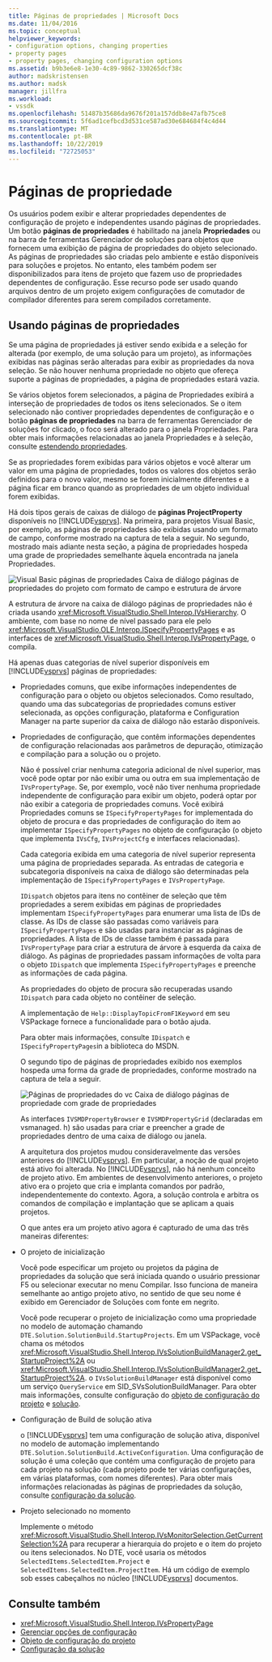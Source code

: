```yaml
---
title: Páginas de propriedades | Microsoft Docs
ms.date: 11/04/2016
ms.topic: conceptual
helpviewer_keywords:
- configuration options, changing properties
- property pages
- property pages, changing configuration options
ms.assetid: b9b3e6e8-1e30-4c89-9862-330265dcf38c
author: madskristensen
ms.author: madsk
manager: jillfra
ms.workload:
- vssdk
ms.openlocfilehash: 51487b35686da9676f201a157ddb8e47afb75ce8
ms.sourcegitcommit: 5f6ad1cefbcd3d531ce587ad30e684684f4c4d44
ms.translationtype: MT
ms.contentlocale: pt-BR
ms.lasthandoff: 10/22/2019
ms.locfileid: "72725053"
---
```

# <a name="property-pages"></a>Páginas de propriedade
Os usuários podem exibir e alterar propriedades dependentes de configuração de projeto e independentes usando páginas de propriedades. Um botão **páginas de propriedades** é habilitado na janela **Propriedades** ou na barra de ferramentas Gerenciador de soluções para objetos que fornecem uma exibição de página de propriedades do objeto selecionado. As páginas de propriedades são criadas pelo ambiente e estão disponíveis para soluções e projetos. No entanto, eles também podem ser disponibilizados para itens de projeto que fazem uso de propriedades dependentes de configuração. Esse recurso pode ser usado quando arquivos dentro de um projeto exigem configurações de comutador de compilador diferentes para serem compilados corretamente.

## <a name="using-property-pages"></a>Usando páginas de propriedades
 Se uma página de propriedades já estiver sendo exibida e a seleção for alterada (por exemplo, de uma solução para um projeto), as informações exibidas nas páginas serão alteradas para exibir as propriedades da nova seleção. Se não houver nenhuma propriedade no objeto que ofereça suporte a páginas de propriedades, a página de propriedades estará vazia.

 Se vários objetos forem selecionados, a página de Propriedades exibirá a interseção de propriedades de todos os itens selecionados. Se o item selecionado não contiver propriedades dependentes de configuração e o botão **páginas de propriedades** na barra de ferramentas Gerenciador de soluções for clicado, o foco será alterado para o janela Propriedades. Para obter mais informações relacionadas ao janela Propriedades e à seleção, consulte [estendendo propriedades](../../extensibility/internals/extending-properties.md).

 Se as propriedades forem exibidas para vários objetos e você alterar um valor em uma página de propriedades, todos os valores dos objetos serão definidos para o novo valor, mesmo se forem inicialmente diferentes e a página ficar em branco quando as propriedades de um objeto individual forem exibidas.

 Há dois tipos gerais de caixas de diálogo de **páginas ProjectProperty** disponíveis no [!INCLUDE[vsprvs](../../code-quality/includes/vsprvs_md.md)]. Na primeira, para projetos Visual Basic, por exemplo, as páginas de propriedades são exibidas usando um formato de campo, conforme mostrado na captura de tela a seguir. No segundo, mostrado mais adiante nesta seção, a página de propriedades hospeda uma grade de propriedades semelhante àquela encontrada na janela Propriedades.

 ![Visual Basic páginas de propriedades](../../extensibility/internals/media/vsvbproppages.gif "vsVBPropPages") Caixa de diálogo páginas de propriedades do projeto com formato de campo e estrutura de árvore

 A estrutura de árvore na caixa de diálogo páginas de propriedades não é criada usando <xref:Microsoft.VisualStudio.Shell.Interop.IVsHierarchy>. O ambiente, com base no nome de nível passado para ele pelo <xref:Microsoft.VisualStudio.OLE.Interop.ISpecifyPropertyPages> e as interfaces de <xref:Microsoft.VisualStudio.Shell.Interop.IVsPropertyPage>, o compila.

 Há apenas duas categorias de nível superior disponíveis em [!INCLUDE[vsprvs](../../code-quality/includes/vsprvs_md.md)] páginas de propriedades:

- Propriedades comuns, que exibe informações independentes de configuração para o objeto ou objetos selecionados. Como resultado, quando uma das subcategorias de propriedades comuns estiver selecionada, as opções configuração, plataforma e Configuration Manager na parte superior da caixa de diálogo não estarão disponíveis.

- Propriedades de configuração, que contêm informações dependentes de configuração relacionadas aos parâmetros de depuração, otimização e compilação para a solução ou o projeto.

  Não é possível criar nenhuma categoria adicional de nível superior, mas você pode optar por não exibir uma ou outra em sua implementação de `IVsPropertyPage`. Se, por exemplo, você não tiver nenhuma propriedade independente de configuração para exibir um objeto, poderá optar por não exibir a categoria de propriedades comuns. Você exibirá Propriedades comuns se `ISpecifyPropertyPages` for implementada do objeto de procura e das propriedades de configuração do item ao implementar `ISpecifyPropertyPages` no objeto de configuração (o objeto que implementa `IVsCfg`, `IVsProjectCfg` e interfaces relacionadas).

  Cada categoria exibida em uma categoria de nível superior representa uma página de propriedades separada. As entradas de categoria e subcategoria disponíveis na caixa de diálogo são determinadas pela implementação de `ISpecifyPropertyPages` e `IVsPropertyPage`.

  `IDispatch` objetos para itens no contêiner de seleção que têm propriedades a serem exibidas em páginas de propriedades implementam `ISpecifyPropertyPages` para enumerar uma lista de IDs de classe. As IDs de classe são passadas como variáveis para `ISpecifyPropertyPages` e são usadas para instanciar as páginas de propriedades. A lista de IDs de classe também é passada para `IVsPropertyPage` para criar a estrutura de árvore à esquerda da caixa de diálogo. As páginas de propriedades passam informações de volta para o objeto `IDispatch` que implementa `ISpecifyPropertyPages` e preenche as informações de cada página.

  As propriedades do objeto de procura são recuperadas usando `IDispatch` para cada objeto no contêiner de seleção.

  A implementação de `Help::DisplayTopicFromF1Keyword` em seu VSPackage fornece a funcionalidade para o botão ajuda.

  Para obter mais informações, consulte `IDispatch` e `ISpecifyPropertyPages`in a biblioteca do MSDN.

  O segundo tipo de páginas de propriedades exibido nos exemplos hospeda uma forma da grade de propriedades, conforme mostrado na captura de tela a seguir.

  ![Páginas de propriedades do vc](../../extensibility/internals/media/vsvcproppages.gif "vsVCPropPages") Caixa de diálogo páginas de propriedade com grade de propriedades

  As interfaces `IVSMDPropertyBrowser` e `IVSMDPropertyGrid` (declaradas em vsmanaged. h) são usadas para criar e preencher a grade de propriedades dentro de uma caixa de diálogo ou janela.

  A arquitetura dos projetos mudou consideravelmente das versões anteriores do [!INCLUDE[vsprvs](../../code-quality/includes/vsprvs_md.md)]. Em particular, a noção de qual projeto está ativo foi alterada. No [!INCLUDE[vsprvs](../../code-quality/includes/vsprvs_md.md)], não há nenhum conceito de projeto ativo. Em ambientes de desenvolvimento anteriores, o projeto ativo era o projeto que cria e implanta comandos por padrão, independentemente do contexto. Agora, a solução controla e arbitra os comandos de compilação e implantação que se aplicam a quais projetos.

  O que antes era um projeto ativo agora é capturado de uma das três maneiras diferentes:

- O projeto de inicialização

   Você pode especificar um projeto ou projetos da página de propriedades da solução que será iniciada quando o usuário pressionar F5 ou selecionar executar no menu Compilar. Isso funciona de maneira semelhante ao antigo projeto ativo, no sentido de que seu nome é exibido em Gerenciador de Soluções com fonte em negrito.

   Você pode recuperar o projeto de inicialização como uma propriedade no modelo de automação chamando `DTE.Solution.SolutionBuild.StartupProjects`. Em um VSPackage, você chama os métodos <xref:Microsoft.VisualStudio.Shell.Interop.IVsSolutionBuildManager2.get_StartupProject%2A> ou <xref:Microsoft.VisualStudio.Shell.Interop.IVsSolutionBuildManager2.get_StartupProject%2A>. o `IVsSolutionBuildManager` está disponível como um serviço `QueryService` em SID_SVsSolutionBuildManager. Para obter mais informações, consulte configuração do [objeto de configuração do projeto](../../extensibility/internals/project-configuration-object.md) e [solução](../../extensibility/internals/solution-configuration.md).

- Configuração de Build de solução ativa

   o [!INCLUDE[vsprvs](../../code-quality/includes/vsprvs_md.md)] tem uma configuração de solução ativa, disponível no modelo de automação implementando `DTE.Solution.SolutionBuild.ActiveConfiguration`. Uma configuração de solução é uma coleção que contém uma configuração de projeto para cada projeto na solução (cada projeto pode ter várias configurações, em várias plataformas, com nomes diferentes). Para obter mais informações relacionadas às páginas de propriedades da solução, consulte [configuração da solução](../../extensibility/internals/solution-configuration.md).

- Projeto selecionado no momento

   Implemente o método <xref:Microsoft.VisualStudio.Shell.Interop.IVsMonitorSelection.GetCurrentSelection%2A> para recuperar a hierarquia do projeto e o item do projeto ou itens selecionados. No DTE, você usaria os métodos `SelectedItems.SelectedItem.Project` e `SelectedItems.SelectedItem.ProjectItem`. Há um código de exemplo sob esses cabeçalhos no núcleo [!INCLUDE[vsprvs](../../code-quality/includes/vsprvs_md.md)] documentos.

## <a name="see-also"></a>Consulte também
- <xref:Microsoft.VisualStudio.Shell.Interop.IVsPropertyPage>
- [Gerenciar opções de configuração](../../extensibility/internals/managing-configuration-options.md)
- [Objeto de configuração do projeto](../../extensibility/internals/project-configuration-object.md)
- [Configuração da solução](../../extensibility/internals/solution-configuration.md)